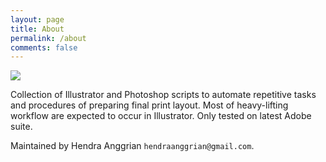```yaml
---
layout: page
title: About
permalink: /about
comments: false
---
```


<!--div class="row justify-content-between">
<div class="col-md-8 pr-5"-->

<p class="mb-5">
<img class="shadow-lg" src="https://repository-images.githubusercontent.com/279662522/8450c480-d9f6-11eb-8ee4-b82d03f6b831"/>
</p>

<p>Collection of Illustrator and Photoshop scripts to automate repetitive tasks and procedures of preparing final print layout. Most of heavy-lifting workflow are expected to occur in Illustrator. Only tested on latest Adobe suite.</p>

<p>Maintained by Hendra Anggrian <code class="highlighter-rouge">hendraanggrian@gmail.com</code>.</p>

<!--/div>

<div class="col-md-4">

<div class="sticky-top sticky-top-80">
<h5>Buy me a coffee</h5>

<p>Thank you for your support! Your donation helps me to maintain and improve <a target="_blank" href="https://github.com/wowthemesnet/mediumish-theme-jekyll">Mediumish <i class="fab fa-github"></i></a>.</p>

<a target="_blank" href="https://www.wowthemes.net/donate/" class="btn btn-danger">Buy me a coffee</a> <a target="_blank" href="https://bootstrapstarter.com/bootstrap-templates/template-mediumish-bootstrap-jekyll/" class="btn btn-warning">Documentation</a>

</div>
</div>
</div-->
